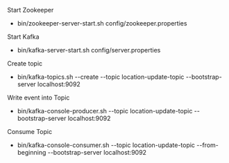 Start Zookeeper
- bin/zookeeper-server-start.sh config/zookeeper.properties


Start Kafka
- bin/kafka-server-start.sh config/server.properties


Create topic
- bin/kafka-topics.sh --create --topic location-update-topic --bootstrap-server localhost:9092


Write event into Topic
- bin/kafka-console-producer.sh --topic location-update-topic --bootstrap-server localhost:9092


Consume Topic
- bin/kafka-console-consumer.sh --topic location-update-topic --from-beginning --bootstrap-server localhost:9092
